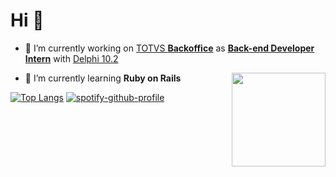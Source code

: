# Hi 🤙

- 🔧 I’m currently working on [TOTVS **Backoffice**][link_totvs] as [**Back-end Developer Intern**][linkedin] with [Delphi 10.2][pascal_repo]

- 📔 I’m currently learning **Ruby on Rails** <img align="right" height="150" src="https://i.ibb.co/PhDHQB5/Rodriguez-Typing-At-Desk.gif"/>

[![Top Langs](https://github-readme-stats.vercel.app/api/top-langs/?username=henrique-souza&theme=ayu-mirage&layout=compact&langs_count=8&hide=HTML,Batchfile)](https://github.com/henrique-souza?tab=repositories) [![spotify-github-profile][spotify]](https://github.com/kittinan/spotify-github-profile)

[pascal_repo]: https://github.com/henrique-souza?tab=repositories&q=&type=&language=pascal&sort=
[linkedin]: https://www.linkedin.com/in/riquehen
[link_totvs]: https://www.totvs.com/hospitalidade/produtos/?nowprocket=1
[email_link]: mailto:hsouza.dev@outlook.com.br
[profile_views]: https://komarev.com/ghpvc/?username=henrique-souza&color=lightgrey&style=flat-square
[spotify]: https://spotify-github-profile.vercel.app/api/view?uid=22aaqwnwsca3lv62n6lido44i&cover_image=true&theme=natemoo-re&show_offline=true&bar_color=000000&bar_color_cover=true
